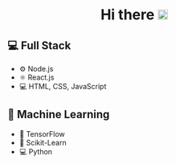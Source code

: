 <div align="center">
  <h1> Hi there <img src="https://media.giphy.com/media/hvRJCLFzcasrR4ia7z/giphy.gif" width="20px"></h1>
</div>

<!-- <div align="center">
<h3>  👨‍💻  Full Stack Developer |  🌏  Houston, Texas </h3> 
</div> -->

## 💻 Full Stack
* ⚙️ Node.js
* ⚛️ React.js
* 💻 HTML, CSS, JavaScript


## 🤖 Machine Learning
* 🦾 TensorFlow
* 🧠 Scikit-Learn
* 💻 Python
